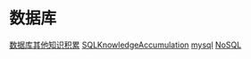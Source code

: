 # 数据库
[数据库其他知识积累](数据库其他知识积累.md)
[SQLKnowledgeAccumulation](SQLKnowledgeAccumulation.md)
[mysql](mysql.md)
[NoSQL](NoSQL.md)